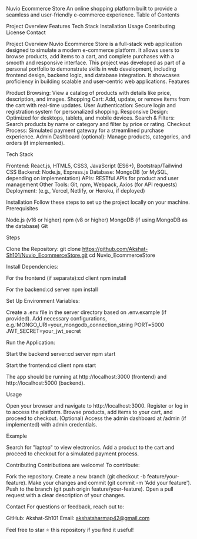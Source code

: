 Nuvio Ecommerce Store
An online shopping platform built to provide a seamless and user-friendly e-commerce experience.
Table of Contents

Project Overview
Features
Tech Stack
Installation
Usage
Contributing
License
Contact

Project Overview
Nuvio Ecommerce Store is a full-stack web application designed to simulate a modern e-commerce platform. It allows users to browse products, add items to a cart, and complete purchases with a smooth and responsive interface. This project was developed as part of a personal portfolio to demonstrate skills in web development, including frontend design, backend logic, and database integration. It showcases proficiency in building scalable and user-centric web applications.
Features

Product Browsing: View a catalog of products with details like price, description, and images.
Shopping Cart: Add, update, or remove items from the cart with real-time updates.
User Authentication: Secure login and registration system for personalized shopping.
Responsive Design: Optimized for desktops, tablets, and mobile devices.
Search & Filters: Search products by name or category and filter by price or rating.
Checkout Process: Simulated payment gateway for a streamlined purchase experience.
Admin Dashboard (optional): Manage products, categories, and orders (if implemented).

Tech Stack

Frontend: React.js, HTML5, CSS3, JavaScript (ES6+), Bootstrap/Tailwind CSS
Backend: Node.js, Express.js
Database: MongoDB (or MySQL, depending on implementation)
APIs: RESTful APIs for product and user management
Other Tools: Git, npm, Webpack, Axios (for API requests)
Deployment: (e.g., Vercel, Netlify, or Heroku, if deployed)

Installation
Follow these steps to set up the project locally on your machine.
Prerequisites

Node.js (v16 or higher)
npm (v8 or higher)
MongoDB (if using MongoDB as the database)
Git

Steps

Clone the Repository:
git clone https://github.com/Akshat-Sh101/Nuvio_EcommerceStore.git
cd Nuvio_EcommerceStore


Install Dependencies:

For the frontend (if separate):cd client
npm install


For the backend:cd server
npm install




Set Up Environment Variables:

Create a .env file in the server directory based on .env.example (if provided).
Add necessary configurations, e.g.:MONGO_URI=your_mongodb_connection_string
PORT=5000
JWT_SECRET=your_jwt_secret




Run the Application:

Start the backend server:cd server
npm start


Start the frontend:cd client
npm start


The app should be running at http://localhost:3000 (frontend) and http://localhost:5000 (backend).



Usage

Open your browser and navigate to http://localhost:3000.
Register or log in to access the platform.
Browse products, add items to your cart, and proceed to checkout.
(Optional) Access the admin dashboard at /admin (if implemented) with admin credentials.

Example

Search for "laptop" to view electronics.
Add a product to the cart and proceed to checkout for a simulated payment process.

Contributing
Contributions are welcome! To contribute:

Fork the repository.
Create a new branch (git checkout -b feature/your-feature).
Make your changes and commit (git commit -m 'Add your feature').
Push to the branch (git push origin feature/your-feature).
Open a pull request with a clear description of your changes.

Contact
For questions or feedback, reach out to:

GitHub: Akshat-Sh101
Email: akshatsharmap42@gmail.com

Feel free to star ⭐ this repository if you find it useful!

